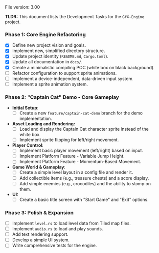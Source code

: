 File version: 3.00

**TLDR:**
This document lists the Development Tasks for the `GfX-Engine` project.

### Phase 1: Core Engine Refactoring

- [x] Define new project vision and goals.
- [x] Implement new, simplified directory structure.
- [x] Update project identity (`README.md`, `Cargo.toml`).
- [x] Update all documentation in `docs/`.
- [x] Create a minimalistic compiling POC (white box on black background).
- [ ] Refactor configuration to support sprite animations.
- [ ] Implement a device-independent, data-driven input system.
- [ ] Implement a sprite animation system.

### Phase 2: "Captain Cat" Demo - Core Gameplay

-   **Initial Setup:**
    -   [ ] Create a new `feature/captain-cat-demo` branch for the demo implementation.
-   **Asset Loading and Rendering:**
    -   [ ] Load and display the Captain Cat character sprite instead of the white box.
    -   [ ] Implement sprite flipping for left/right movement.
-   **Player Control:**
    -   [ ] Implement basic player movement (left/right) based on input.
    -   [ ] Implement Platform Feature - Variable Jump Height.
    -   [ ] Implement Platform Feature - Momentum-Based Movement.
-   **Game World & Gameplay:**
    -   [ ] Create a simple level layout in a config file and render it.
    -   [ ] Add collectible items (e.g., treasure chests) and a score display.
    -   [ ] Add simple enemies (e.g., crocodiles) and the ability to stomp on them.
-   **UI:**
    -   [ ] Create a basic title screen with "Start Game" and "Exit" options.

### Phase 3: Polish & Expansion

- [ ] Implement `level.rs` to load level data from Tiled map files.
- [ ] Implement `audio.rs` to load and play sounds.
- [ ] Add text rendering support.
- [ ] Develop a simple UI system.
- [ ] Write comprehensive tests for the engine.